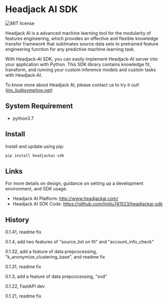 # Headjack AI SDK

![MIT license](https://img.shields.io/badge/License-MIT-blue.svg)

Headjack AI is a advanced machine learning tool for the modularity of features engineering, which provides an effective and flexible knowledge transfer framework that sublimates source data sets to pretrained feature engineering function for any predictive machine learning task.

With Headjack-AI SDK, you can easily implement Headjack-AI server into your application with Python. This SDK library contains knowledge fit, transform, and running your custom inference models and custom tasks with Headjack-AI.

To know more about Headjack AI, please contact us to try it out!(jim_liu@symphox.net)

## System Requirement
* python3.7


## Install
Install and update using pip:
```bash
pip install headjackai-sdk
```

## Links
For more details on design, guidance on setting up a development environment, and SDK usage.

* Headjack AI Platform: <http://www.headjackai.com/>
* Headjack AI SDK Code: <https://github.com/jimliu741523/headjackai-sdk>


## History

0.1.41, readme fix

0.1.4, add two features of "source_list on fit" and "account_info_check"

0.1.32, add a feature of data prepcocessing, "k_anonymize_clustering_base", and readme fix

0.1.31, readme fix

0.1.3, add a feature of data prepcocessing, "svd"

0.1.22, FastAPI dev

0.1.21, readme fix

